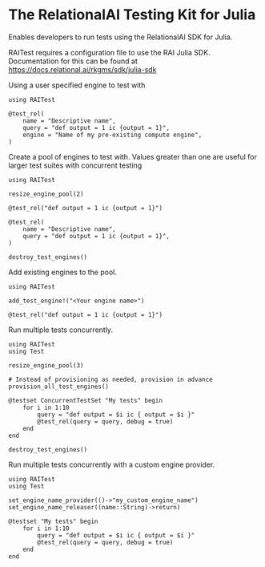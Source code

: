 # The RelationalAI Testing Kit for Julia

Enables developers to run tests using the RelationalAI SDK for Julia.

RAITest requires a configuration file to use the RAI Julia SDK. Documentation for this can be found at https://docs.relational.ai/rkgms/sdk/julia-sdk

Using a user specified engine to test with
```
using RAITest

@test_rel(
    name = "Descriptive name",
    query = "def output = 1 ic {output = 1}",
    engine = "Name of my pre-existing compute engine",
)
```

Create a pool of engines to test with. Values greater than one are useful for larger test suites with concurrent testing

```
using RAITest

resize_engine_pool(2)

@test_rel("def output = 1 ic {output = 1}")

@test_rel(
    name = "Descriptive name",
    query = "def output = 1 ic {output = 1}",
)

destroy_test_engines()
```

Add existing engines to the pool.

```
using RAITest

add_test_engine!("<Your engine name>")

@test_rel("def output = 1 ic {output = 1}")

```

Run multiple tests concurrently.

```
using RAITest
using Test

resize_engine_pool(3)

# Instead of provisioning as needed, provision in advance
provision_all_test_engines()

@testset ConcurrentTestSet "My tests" begin
    for i in 1:10
        query = "def output = $i ic { output = $i }"
        @test_rel(query = query, debug = true)
    end
end

destroy_test_engines()
```

Run multiple tests concurrently with a custom engine provider.

```
using RAITest
using Test

set_engine_name_provider(()->"my_custom_engine_name")
set_engine_name_releaser((name::String)->return)

@testset "My tests" begin
    for i in 1:10
        query = "def output = $i ic { output = $i }"
        @test_rel(query = query, debug = true)
    end
end

```
